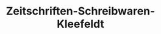 ---
title: "Zeitschriften-Schreibwaren-Kleefeldt"
url: /auerbach-i-d-opf/zeitschriften-schreibwaren-kleefeldt/
shop: Schreibwaren
---